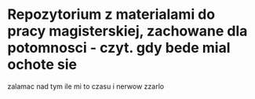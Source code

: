 # Repozytorium z materialami do pracy magisterskiej, zachowane dla potomnosci - czyt. gdy bede mial ochote sie 
zalamac nad tym ile mi to czasu i nerwow zzarlo
